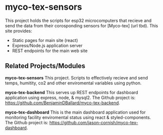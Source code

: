 # myco-tex-sensors

This project holds the scripts for esp32 microcomputers that recieve and send the data from their corosponding sensors for
[Myco-tex] (url tbd).
This site provides:

- Static pages for main site (react)
- Express/Node.js application server
- REST endpoints for the main web site

## Related Projects/Modules

**myco-tex-sensors** This project. Scripts to effectively recieve and send temps, humitity, co2 and other enviromental variables using python.

**myco-tex-backend** This serves up REST
endpoints for dashboard application using express, node, & mysql2.
The Github project is:
https://github.com/BenjaminDBallard/myco-tex-backend.

**myco-tex-dashboard** This is the main dashboard application used for monitoring facility enviromental status using react & styled-components.
The Github project is:
https://github.com/jason-cornish/myco-tex-dashboard.
